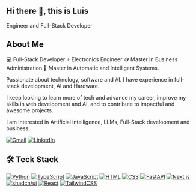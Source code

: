 ## Hi there 👋, this is Luis

Engineer and Full-Stack Developer

## About Me
💻 Full-Stack Developer ⚡ Electronics Engineer 🪙 Master in Business Administration 🦾 Master in Automatic and Intelligent Systems.

Passionate about technology, software and AI. I have experience in full-stack development, AI and Hardware. 

I keep looking to learn more of tech and advance my career, improve my skills in web development and AI, and to contribute to impactful and awesome projects.

I am interested in Artificial intelligence, LLMs, Full-Stack development and business.

[![Gmail](https://img.shields.io/badge/Gmail-000000?style=for-the-badge&logo=gmail&logoColor=fff)](mailto:luiseduromp@gmail.com)
[![LinkedIn](https://custom-icon-badges.demolab.com/badge/LinkedIn-0A66C2?style=for-the-badge&logo=linkedin-white&logoColor=fff)](https://www.linkedin.com/in/luiseduromp/)


## 🛠️ Teck Stack
[![Python](https://img.shields.io/badge/Python-3776AB?style=for-the-badge&logo=python&logoColor=fff)](#)
[![TypeScript](https://img.shields.io/badge/TypeScript-3178C6?style=for-the-badge&logo=typescript&logoColor=fff)](#)
[![JavaScript](https://img.shields.io/badge/JavaScript-F7DF1E?style=for-the-badge&logo=javascript&logoColor=000)](#)
[![HTML](https://img.shields.io/badge/HTML-%23E34F26.svg?style=for-the-badge&logo=html5&logoColor=white)](#)
[![CSS](https://img.shields.io/badge/CSS-1572B6?style=for-the-badge&logo=css3&logoColor=fff)](#)
[![FastAPI](https://img.shields.io/badge/FastAPI-009485.svg?style=for-the-badge&logo=fastapi&logoColor=white)](#)
[![Next.js](https://img.shields.io/badge/Next.js-black?style=for-the-badge&logo=next.js&logoColor=white)](#)
[![shadcn/ui](https://img.shields.io/badge/shadcn%2Fui-000?style=for-the-badge&logo=shadcnui&logoColor=fff)](#)
[![React](https://img.shields.io/badge/React-%2320232a.svg?style=for-the-badge&logo=react&logoColor=%2361DAFB)](#)
[![TailwindCSS](https://img.shields.io/badge/Tailwind%20CSS-%2338B2AC.svg?style=for-the-badge&logo=tailwind-css&logoColor=white)](#)


